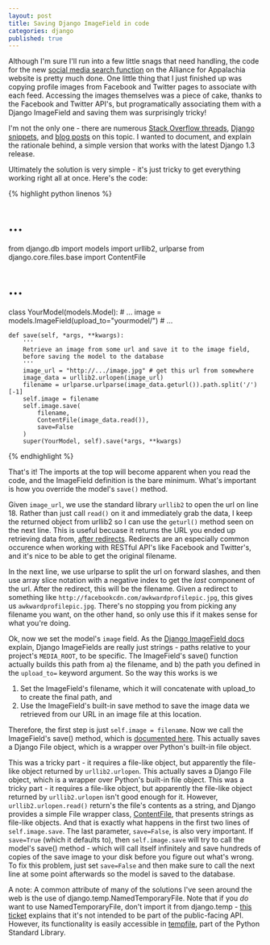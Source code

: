 ```yaml
---
layout: post
title: Saving Django ImageField in code
categories: django
published: true
---
```

Although I'm sure I'll run into a few little snags that need handling, the code for the new [social media search function] on the Alliance for Appalachia website is pretty much done. One little thing that I just finished up was copying profile images from Facebook and Twitter pages to associate with each feed. Accessing the images themselves was a piece of cake, thanks to the Facebook and Twitter API's, but programatically associating them with a Django ImageField and saving them was surprisingly tricky!

I'm not the only one - there are numerous [Stack Overflow threads](http://stackoverflow.com/questions/1308386/programmatically-saving-image-to-django-imagefield),
[Django snippets](http://djangosnippets.org/snippets/1100/), and [blog posts](http://www.nitinh.com/2009/02/django-example-filefield-and-imagefield/) on this topic. I wanted to document, and explain the rationale behind, a simple version that works with the latest Django 1.3 release.

Ultimately the solution is very simple - it's just tricky to get everything working right all at once.
Here's the code:

{% highlight python linenos %}
# ...
from django.db import models
import urllib2, urlparse
from django.core.files.base import ContentFile
# ...

class YourModel(models.Model):
    # ...
    image = models.ImageField(upload_to="yourmodel/")
    # ...

    def save(self, *args, **kwargs):
        '''
        Retrieve an image from some url and save it to the image field,
        before saving the model to the database
        '''
        image_url = "http://.../image.jpg" # get this url from somewhere
        image_data = urllib2.urlopen(image_url)
        filename = urlparse.urlparse(image_data.geturl()).path.split('/')[-1]
        self.image = filename
        self.image.save(
            filename,
            ContentFile(image_data.read()),
            save=False
        )
        super(YourModel, self).save(*args, **kwargs)

{% endhighlight %}

That's it! The imports at the top will become apparent when you read the code, and the ImageField
definition is the bare minimum. What's important is how you override the model's `save()` method.

Given `image_url`, we use the standard library `urllib2` to open the url on line 18. Rather than just call
`read()` on it and immediately grab the data, I keep the returned object from urllib2 so I can use the
`geturl()` method seen on the next line. This is useful becuase it returns the URL you ended up
retrieving data from, [after redirects](http://docs.python.org/library/urllib2.html#urllib2.urlopen).
Redirects are an especially common occurence when working with RESTful API's like Facebook and Twitter's, and
it's nice to be able to get the original filename.

In the next line, we use urlparse to split the url on forward slashes, and then use array slice
notation with a negative index to get the *last* component of the url. After the redirect, this will
be the filename. Given a redirect to something like `http://facebookcdn.com/awkwardprofilepic.jpg`, this gives us `awkwardprofilepic.jpg`. There's no stopping you from picking any filename you want, on the other hand, so only use this if it makes sense for what you're doing.

Ok, now we set the model's `image` field. As the [Django ImageField docs](https://docs.djangoproject.com/en/dev/ref/models/fields/#imagefield) explain, Django ImageFields are really just strings - paths relative to your project's `MEDIA_ROOT`, to be specific. The ImageField's save() function actually builds this path from a) the filename, and b) the path you defined in the `upload_to=` keyword argument. So the way this works is we

1. Set the ImageField's filename, which it will concatenate with upload_to to create the final path,
   and
2. Use the ImageField's built-in save method to save the image data we retrieved from our URL in an
   image file at this location.

Therefore, the first step is just `self.image = filename`. Now we call the ImageField's save() method,
which is [documented here](https://docs.djangoproject.com/en/1.2/ref/files/file/#additional-methods-on-files-attached-to-objects). This actually saves a Django File object, which is a wrapper over Python's built-in file object.

This was a tricky part - it requires a file-like object, but apparently the file-like object returned by `urllib2.urlopen`. This actually saves a Django File object, which is a wrapper over Python's built-in file object. This was a tricky part - it requires a file-like object, but apparently the file-like object returned by `urllib2.urlopen` isn't good enough for it. However, `urllib2.urlopen.read()` return's the file's contents as a string, and Django provides a simple File wrapper class, [ContentFile](https://docs.djangoproject.com/en/1.2/ref/files/file/#the-contentfile-class), that presents strings as file-like objects. And that is exactly what happens in the first two lines of `self.image.save`. The last parameter, `save=False`, is also very important. If `save=True` (which it defaults to), then `self.image.save` will try to call the model's save() method - which will call itself infinitely and save hundreds of copies of the save image to your disk before you figure out what's wrong. To fix this problem, just set `save=False` and then make sure to call the next line at some point afterwards so the model is saved to the database.

A note: A common attribute of many of the solutions I've seen around the web is the use of django.temp.NamedTemporaryFile. Note that if you *do* want to use NamedTemporaryFile, don't import it from django.temp - [this ticket](https://code.djangoproject.com/ticket/16569) explains that it's not intended to be part of the public-facing API. However, its functionality is easily accessible in [tempfile](http://docs.python.org/library/tempfile.html), part of the Python Standard Library.

[social media search function]: http://appalliance.webfactional.com/feeds/search
